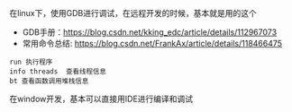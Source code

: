 在linux下，使用GDB进行调试，在远程开发的时候，基本就是用的这个



- GDB手册：https://blog.csdn.net/kking_edc/article/details/112967073
- 常用命令总结: https://blog.csdn.net/FrankAx/article/details/118466475



```
run 执行程序
info threads  查看线程信息
bt 查看函数调用堆栈信息
```





在window开发，基本可以直接用IDE进行编译和调试

